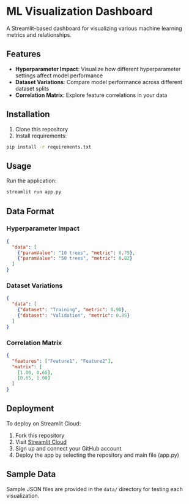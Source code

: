 # ML Visualization Dashboard

A Streamlit-based dashboard for visualizing various machine learning metrics and relationships.

## Features

- **Hyperparameter Impact**: Visualize how different hyperparameter settings affect model performance
- **Dataset Variations**: Compare model performance across different dataset splits
- **Correlation Matrix**: Explore feature correlations in your data

## Installation

1. Clone this repository
2. Install requirements:
```bash
pip install -r requirements.txt
```

## Usage

Run the application:
```bash
streamlit run app.py
```

## Data Format

### Hyperparameter Impact
```json
{
  "data": [
    {"paramValue": "10 trees", "metric": 0.75},
    {"paramValue": "50 trees", "metric": 0.82}
  ]
}
```

### Dataset Variations
```json
{
  "data": [
    {"dataset": "Training", "metric": 0.90},
    {"dataset": "Validation", "metric": 0.85}
  ]
}
```

### Correlation Matrix
```json
{
  "features": ["Feature1", "Feature2"],
  "matrix": [
    [1.00, 0.65],
    [0.65, 1.00]
  ]
}
```

## Deployment

To deploy on Streamlit Cloud:

1. Fork this repository
2. Visit [Streamlit Cloud](https://streamlit.io/cloud)
3. Sign up and connect your GitHub account
4. Deploy the app by selecting the repository and main file (app.py)

## Sample Data

Sample JSON files are provided in the `data/` directory for testing each visualization.
